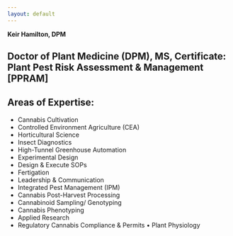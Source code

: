 ```yaml
---
layout: default
---
```


**Keir Hamilton, DPM**


## Doctor of Plant Medicine (DPM), MS, Certificate: Plant Pest Risk Assessment & Management [PPRAM]

## Areas of Expertise:

* Cannabis Cultivation
* Controlled Environment Agriculture (CEA)
* Horticultural Science
* Insect Diagnostics
* High-Tunnel Greenhouse Automation
* Experimental Design
* Design & Execute SOPs
* Fertigation
* Leadership & Communication
* Integrated Pest Management (IPM)
* Cannabis Post-Harvest Processing
* Cannabinoid Sampling/ Genotyping
* Cannabis Phenotyping
* Applied Research
* Regulatory Cannabis Compliance & Permits • Plant Physiology

